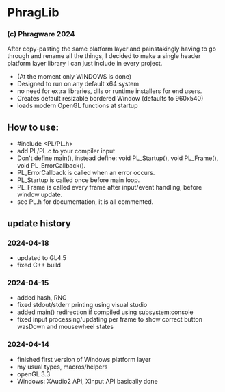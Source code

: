 # __PhragLib__
### (c) Phragware 2024


After copy-pasting the same platform layer and painstakingly having to go through and rename all the things, I decided to make a single header platform layer library I can just include in every project.

- (At the moment only WINDOWS is done)
- Designed to run on any default x64 system
- no need for extra libraries, dlls or runtime installers for end users.
- Creates default resizable bordered Window (defaults to 960x540)
- loads modern OpenGL functions at startup

## How to use:
- #include <PL/PL.h>
- add PL/PL.c to your compiler input
- Don't define main(), instead define: void PL_Startup(), void PL_Frame(), void PL_ErrorCallback().
- PL_ErrorCallback is called when an error occurs.
- PL_Startup is called once before main loop.
- PL_Frame is called every frame after input/event handling, before window update.
- see PL.h for documentation, it is all commented.

## update history

### 2024-04-18
- updated to GL4.5
- fixed C++ build

### 2024-04-15
- added hash, RNG
- fixed stdout/stderr printing using visual studio
- added main() redirection if compiled using subsystem:console
- fixed input processing/updating per frame to show correct button wasDown and mousewheel states

### 2024-04-14
- finished first version of Windows platform layer
- my usual types, macros/helpers
- openGL 3.3
- Windows: XAudio2 API, XInput API basically done